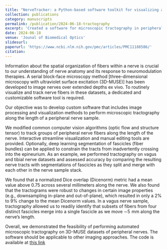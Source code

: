 ```yaml
---
title: "NerveTracker: a Python-based software toolkit for visualizing and tracking groups of nerve fibers in serial block-face microscopy with ultraviolet surface excitation images"
collection: publications
category: manuscripts
permalink: /publication/2024-06-18-tractography
excerpt: 'Created a software for microscopic tractography in peripheral nerves. Inspired by similar toolkits that process diffusion MR datasets of the brain.'
date: 2024-06-18
venue: 'Jounal of Biomedical Optics'
slidesurl: 
paperurl: 'https://www.ncbi.nlm.nih.gov/pmc/articles/PMC11188586/'
citation: 
---
```


Information about the spatial organization of fibers within a nerve is crucial to our understanding of nerve anatomy and its response to neuromodulation therapies. A serial block-face microscopy method [three-dimensional microscopy with ultraviolet surface excitation (3D-MUSE)] has been developed to image nerves over extended depths ex vivo. To routinely visualize and track nerve fibers in these datasets, a dedicated and customizable software tool is required.  

Our objective was to develop custom software that includes image processing and visualization methods to perform microscopic tractography along the length of a peripheral nerve sample.  

We modified common computer vision algorithms (optic flow and structure tensor) to track groups of peripheral nerve fibers along the length of the nerve. Interactive streamline visualization and manual editing tools are provided. Optionally, deep learning segmentation of fascicles (fiber bundles) can be applied to constrain the tracts from inadvertently crossing into the epineurium. As an example, we performed tractography on vagus and tibial nerve datasets and assessed accuracy by comparing the resulting nerve tracts with segmentations of fascicles as they split and merge with each other in the nerve sample stack.  

We found that a normalized Dice overlap (Dicenorm) metric had a mean value above 0.75 across several millimeters along the nerve. We also found that the tractograms were robust to changes in certain image properties (e.g., downsampling in-plane and out-of-plane), which resulted in only a 2% to 9% change to the mean Dicenorm values. In a vagus nerve sample, tractography allowed us to readily identify that subsets of fibers from four distinct fascicles merge into a single fascicle as we move ∼5  mm along the nerve’s length.  

Overall, we demonstrated the feasibility of performing automated microscopic tractography on 3D-MUSE datasets of peripheral nerves. The software should be applicable to other imaging approaches. The code is available at [this link](https://github.com/ckolluru/NerveTracker.)